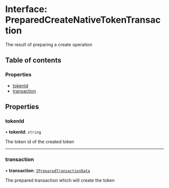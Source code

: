 # Interface: PreparedCreateNativeTokenTransaction

The result of preparing a create operation

## Table of contents

### Properties

- [tokenId](PreparedCreateNativeTokenTransaction.md#tokenid)
- [transaction](PreparedCreateNativeTokenTransaction.md#transaction)

## Properties

### tokenId

• **tokenId**: `string`

The token id of the created token

___

### transaction

• **transaction**: [`IPreparedTransactionData`](IPreparedTransactionData.md)

The prepared transaction which will create the token
